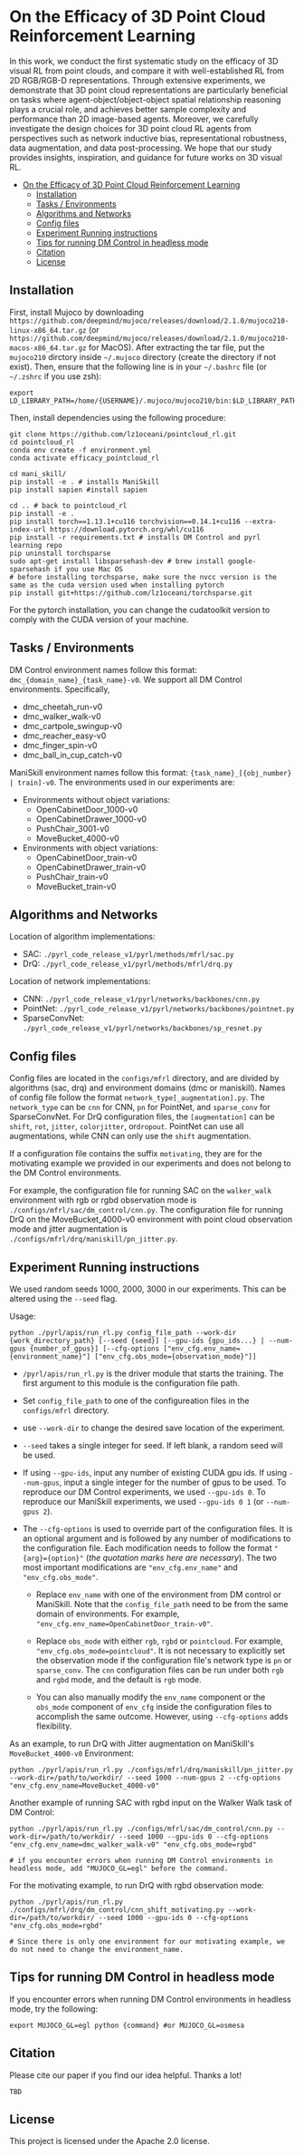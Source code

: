 # On the Efficacy of 3D Point Cloud Reinforcement Learning

In this work, we conduct the first systematic study on the efficacy of 3D visual RL from point clouds, and compare it with well-established RL from 2D RGB/RGB-D representations. Through extensive experiments, we demonstrate that 3D point cloud representations are particularly beneficial on tasks where agent-object/object-object spatial relationship reasoning plays a crucial role, and achieves better sample complexity and performance than 2D image-based agents. Moreover, we carefully investigate the design choices for 3D point cloud RL agents from perspectives such as network inductive bias, representational robustness, data augmentation, and data post-processing. We hope that our study provides insights, inspiration, and guidance for future works on 3D visual RL.

- [On the Efficacy of 3D Point Cloud Reinforcement Learning](#on-the-efficacy-of-3d-point-cloud-reinforcement-learning)
  - [Installation](#installation)
  - [Tasks / Environments](#tasks--environments)
  - [Algorithms and Networks](#algorithms-and-networks)
  - [Config files](#config-files)
  - [Experiment Running instructions](#experiment-running-instructions)
  - [Tips for running DM Control in headless mode](#tips-for-running-dm-control-in-headless-mode)
  - [Citation](#citation)
  - [License](#license)


## Installation

First, install Mujoco by downloading `https://github.com/deepmind/mujoco/releases/download/2.1.0/mujoco210-linux-x86_64.tar.gz` (or `https://github.com/deepmind/mujoco/releases/download/2.1.0/mujoco210-macos-x86_64.tar.gz` for MacOS). After extracting the tar file, put the `mujoco210` dirctory inside `~/.mujoco` directory (create the directory if not exist). Then, ensure that the following line is in your `~/.bashrc` file (or `~/.zshrc` if you use zsh): 
```
export LD_LIBRARY_PATH=/home/{USERNAME}/.mujoco/mujoco210/bin:$LD_LIBRARY_PATH
```

Then, install dependencies using the following procedure:

```
git clone https://github.com/lz1oceani/pointcloud_rl.git
cd pointcloud_rl
conda env create -f environment.yml
conda activate efficacy_pointcloud_rl

cd mani_skill/
pip install -e . # installs ManiSkill
pip install sapien #install sapien

cd .. # back to pointcloud_rl
pip install -e .
pip install torch==1.13.1+cu116 torchvision==0.14.1+cu116 --extra-index-url https://download.pytorch.org/whl/cu116
pip install -r requirements.txt # installs DM Control and pyrl learning repo
pip uninstall torchsparse
sudo apt-get install libsparsehash-dev # brew install google-sparsehash if you use Mac OS
# before installing torchsparse, make sure the nvcc version is the same as the cuda version used when installing pytorch
pip install git+https://github.com/lz1oceani/torchsparse.git
```

For the pytorch installation, you can change the cudatoolkit version to comply with the CUDA version of your machine. 


## Tasks / Environments

DM Control environment names follow this format: `dmc_{domain_name}_{task_name}-v0`. We support all DM Control environments. Specifically,

- dmc_cheetah_run-v0
- dmc_walker_walk-v0
- dmc_cartpole_swingup-v0
- dmc_reacher_easy-v0
- dmc_finger_spin-v0
- dmc_ball_in_cup_catch-v0

ManiSkill environment names follow this format: `{task_name}_[{obj_number} | train]-v0`. The environments used in our experiments are:

- Environments without object variations: 
    - OpenCabinetDoor_1000-v0
    - OpenCabinetDrawer_1000-v0
    - PushChair_3001-v0
    - MoveBucket_4000-v0
- Environments with object variations:
    - OpenCabinetDoor_train-v0
    - OpenCabinetDrawer_train-v0
    - PushChair_train-v0
    - MoveBucket_train-v0

## Algorithms and Networks
Location of algorithm implementations:

- SAC: 
`./pyrl_code_release_v1/pyrl/methods/mfrl/sac.py`
- DrQ:
`./pyrl_code_release_v1/pyrl/methods/mfrl/drq.py`

Location of network implementations: 

- CNN: `./pyrl_code_release_v1/pyrl/networks/backbones/cnn.py`
- PointNet: `./pyrl_code_release_v1/pyrl/networks/backbones/pointnet.py`
- SparseConvNet: `./pyrl_code_release_v1/pyrl/networks/backbones/sp_resnet.py`

## Config files 
Config files are located in the `configs/mfrl` directory, and are divided by algorithms (sac, drq) and environment domains (dmc or maniskill). Names of config file follow the format `network_type[_augmentation].py`. The `network_type` can be `cnn` for CNN, `pn` for PointNet, and `sparse_conv` for SparseConvNet. For DrQ configuration files, the `[augmentation]` can be `shift`, `rot`, `jitter`, `colorjitter`, or`dropout`. PointNet can use all augmentations, while CNN can only use the `shift` augmentation. 

If a configuration file contains the suffix `motivating`, they are for the motivating example we provided in our experiments and does not belong to the DM Control environments. 

For example, the configuration file for running SAC on the `walker_walk` environment with rgb or rgbd observation mode is `./configs/mfrl/sac/dm_control/cnn.py`. The configuration file for running DrQ on the MoveBucket_4000-v0 environment with point cloud observation mode and jitter augmentation is `./configs/mfrl/drq/maniskill/pn_jitter.py`.

## Experiment Running instructions 
We used random seeds 1000, 2000, 3000 in our experiments. This can be altered using the `--seed` flag.

Usage:

```
python ./pyrl/apis/run_rl.py config_file_path --work-dir {work_directory_path} [--seed {seed}] [--gpu-ids {gpu_ids...} | --num-gpus {number_of_gpus}] [--cfg-options ["env_cfg.env_name={environment_name}"] ["env_cfg.obs_mode={observation_mode}"]]
```

- `/pyrl/apis/run_rl.py` is the driver module that starts the training. The first argument to this module is the configuration file path. 

- Set `config_file_path` to one of the configureation files in the `configs/mfrl` directory. 

- use `--work-dir` to change the desired save location of the experiment. 

- `--seed` takes a single integer for seed. If left blank, a random seed will be used. 

- If using `--gpu-ids`, input any number of existing CUDA gpu ids. If using `--num-gpus`, input a single integer for the number of gpus to be used. To reproduce our DM Control experiments, we used `--gpu-ids 0`. To reproduce our ManiSkill experiments, we used `--gpu-ids 0 1` (or `--num-gpus 2`). 

- The `--cfg-options` is used to override part of the configuration files. It is an optional argument and is followed by any number of modifications to the configuration file. Each modification needs to follow the format `"{arg}={option}"` (*the quotation marks here are necessary*). The two most important modifications are `"env_cfg.env_name"` and `"env_cfg.obs_mode"`.

    - Replace `env_name` with one of the environment from DM control or ManiSkill. Note that the `config_file_path` need to be from the same domain of environments. For example, `"env_cfg.env_name=OpenCabinetDoor_train-v0"`.

    - Replace `obs_mode` with either `rgb`, `rgbd` or `pointcloud`. For example, `"env_cfg.obs_mode=pointcloud"`. It is not necessary to explicitly set the observation mode if the configuration file's network type is `pn` or `sparse_conv`. The `cnn` configuration files can be run under both `rgb` and `rgbd` mode, and the default is `rgb` mode.

    - You can also manually modify the `env_name` component or the `obs_mode` component of `env_cfg` inside the configuration files to accomplish the same outcome. However, using `--cfg-options` adds flexibility.  

As an example, to run DrQ with Jitter augmentation on ManiSkill's `MoveBucket_4000-v0` Environment: 

```
python ./pyrl/apis/run_rl.py ./configs/mfrl/drq/maniskill/pn_jitter.py --work-dir=/path/to/workdir/ --seed 1000 --num-gpus 2 --cfg-options "env_cfg.env_name=MoveBucket_4000-v0" 
```

Another example of running SAC with rgbd input on the Walker Walk task of DM Control:

```
python ./pyrl/apis/run_rl.py ./configs/mfrl/sac/dm_control/cnn.py --work-dir=/path/to/workdir/ --seed 1000 --gpu-ids 0 --cfg-options "env_cfg.env_name=dmc_walker_walk-v0" "env_cfg.obs_mode=rgbd"

# if you encounter errors when running DM Control environments in headless mode, add "MUJOCO_GL=egl" before the command.
```

For the motivating example, to run DrQ with rgbd observation mode:

```
python ./pyrl/apis/run_rl.py ./configs/mfrl/drq/dm_control/cnn_shift_motivating.py --work-dir=/path/to/workdir/ --seed 1000 --gpu-ids 0 --cfg-options "env_cfg.obs_mode=rgbd"

# Since there is only one environment for our motivating example, we do not need to change the environment_name. 
```



## Tips for running DM Control in headless mode

If you encounter errors when running DM Control environments in headless mode, try the following:

```
export MUJOCO_GL=egl python {command} #or MUJOCO_GL=osmesa
```


## Citation

Please cite our paper if you find our idea helpful. Thanks a lot!

```
TBD
```

## License

This project is licensed under the Apache 2.0 license.
